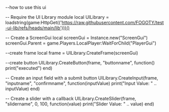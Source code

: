 --how to use this ui

-- Require the UI Library module
local UILibrary = loadstring(game:HttpGet(('https://raw.githubusercontent.com/FOGOTY/test-ui-lib/refs/heads/main/lib')))()


-- Create a ScreenGui
local screenGui = Instance.new("ScreenGui")
screenGui.Parent = game.Players.LocalPlayer:WaitForChild("PlayerGui")


--create frame
local frame = UILibrary.CreateFrame(screenGui)

--create button
UILibrary.CreateButton(frame, "buttonname", function()
    print("executed")
end)


-- Create an input field with a submit button
UILibrary.CreateInput(frame, "inputname", "confirmname", function(inputValue)
    print("Input Value: " .. inputValue)
end)


-- Create a slider with a callback
UILibrary.CreateSlider(frame, "slidername", 0, 100, function(value)
    print("Slider Value: " .. value)
end)


